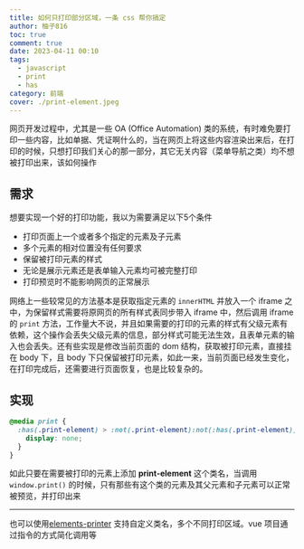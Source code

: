 ```yaml
---
title: 如何只打印部分区域，一条 css 帮你搞定
author: 柚子816
toc: true
comment: true
date: 2023-04-11 00:10
tags:
  - javascript
  - print
  - has
category: 前端
cover: ./print-element.jpeg
---
```



网页开发过程中，尤其是一些 OA (Office Automation) 类的系统，有时难免要打印一些内容，比如单据、凭证啊什么的，当在网页上将这些内容渲染出来后，在打印的时候，只想打印我们关心的那一部分，其它无关内容（菜单导航之类）均不想被打印出来，该如何操作

## 需求

想要实现一个好的打印功能，我以为需要满足以下5个条件

- 打印页面上一个或者多个指定的元素及子元素
- 多个元素的相对位置没有任何要求
- 保留被打印元素的样式
- 无论是展示元素还是表单输入元素均可被完整打印
- 打印预览时不能影响网页的正常展示


网络上一些较常见的方法基本是获取指定元素的 `innerHTML` 并放入一个 iframe 之中，为保留样式需要将原网页的所有样式表同步带入 iframe 中，然后调用 iframe 的 `print` 方法，工作量大不说，并且如果需要的打印的元素的样式有父级元素有依赖，这个操作会丢失父级元素的信息，部分样式可能无法生效，且表单元素的输入也会丢失。还有些实现是修改当前页面的 dom 结构，获取被打印元素，直接挂在 body 下，且 body 下只保留被打印元素，如此一来，当前页面已经发生变化，在打印完成后，还需要进行页面恢复，也是比较复杂的。

## 实现

```css
@media print {
  :has(.print-element) > :not(.print-element):not(:has(.print-element)) {
    display: none;
  }
}
```

如此只要在需要被打印的元素上添加 **print-element** 这个类名，当调用 `window.print()` 的时候，只有那些有这个类的元素及其父元素和子元素可以正常被预览，并打印出来

---

也可以使用[elements-printer](https://www.npmjs.com/package/elements-printer) 支持自定义类名，多个不同打印区域。vue 项目通过指令的方式简化调用等
